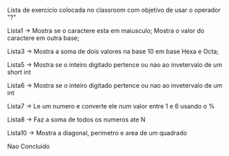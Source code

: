 Lista de exercicio colocada no classroom com objetivo de usar o operador "?"

Lista1 -> Mostra se o caractere esta em maiusculo; Mostra o valor do caractere em outra base;

Lista3 -> Mostra a soma de dois valores na base 10 em base Hexa e Octa;

Lista5 -> Mostra se o inteiro digitado pertence ou nao ao invetervalo de um short int

Lista6 ->  Mostra se o inteiro digitado pertence ou nao ao invetervalo de um int

Lista7 -> Le um numero e converte ele num valor entre 1 e 6 usando o %

Lista8 -> Faz a soma de todos os numeros ate N

Lista10 -> Mostra a diagonal, perimetro e area de um quadrado

Nao Concluido